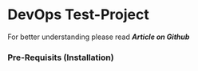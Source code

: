# DevOps Test-Project
For better understanding please read ***Article on Github***
### Pre-Requisits (Installation)  
